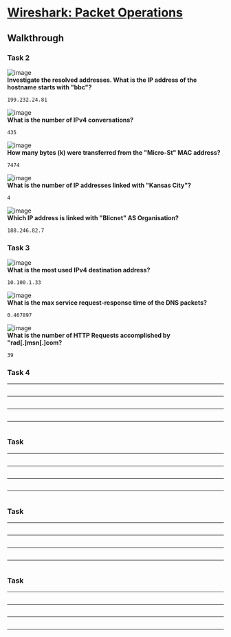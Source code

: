 # [Wireshark: Packet Operations](https://tryhackme.com/room//wiresharkpacketoperations)

## Walkthrough


### Task 2

![image](https://github.com/user-attachments/assets/77c4f066-3745-4db3-82cd-c832863b8395)
</br>
**Investigate the resolved addresses. What is the IP address of the hostname starts with "bbc"?**
```shell
199.232.24.81
```

![image](https://github.com/user-attachments/assets/5d956fb5-352e-4d9c-b536-3f8c4ce86bb2)
</br>
**What is the number of IPv4 conversations?**
```shell
435
```

![image](https://github.com/user-attachments/assets/b30fe923-6111-4801-9aa5-b01aaf37be6f)
</br>
**How many bytes (k) were transferred from the "Micro-St" MAC address?**
```shell
7474
```

![image](https://github.com/user-attachments/assets/30e681d8-64de-4da5-9904-3b0180289c4b)
</br>
**What is the number of IP addresses linked with "Kansas City"?**
```shell
4
```

![image](https://github.com/user-attachments/assets/253e8e9d-f2a7-42eb-af66-bb1879205ba3)
</br>
**Which IP address is linked with "Blicnet" AS Organisation?**
```shell
188.246.82.7
```

### Task 3

![image](https://github.com/user-attachments/assets/74eee56a-0fd1-44f7-9d00-2526e9452131)
</br>
**What is the most used IPv4 destination address?**
```shell
10.100.1.33
```

![image](https://github.com/user-attachments/assets/75b865b4-e6ad-4c4c-8889-b24ef14758f5)
</br>
**What is the max service request-response time of the DNS packets?**
```shell
0.467897
```

![image](https://github.com/user-attachments/assets/d28477b0-69e1-42b9-b321-bd31003b9028)
</br>
**What is the number of HTTP Requests accomplished by "rad[.]msn[.]com?**
```shell
39
```

### Task 4

****
```shell

```
****
```shell

```
****
```shell

```
****
```shell

```

### Task 

****
```shell

```
****
```shell

```
****
```shell

```
****
```shell

```

### Task 

****
```shell

```
****
```shell

```
****
```shell

```
****
```shell

```

### Task 

****
```shell

```
****
```shell

```
****
```shell

```
****
```shell

```
